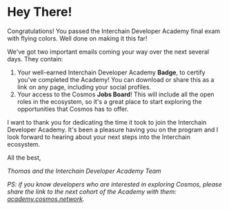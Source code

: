 # Hey There!

Congratulations! You passed the Interchain Developer Academy final exam with flying colors. Well done on making it this far!

We've got two important emails coming your way over the next several days. They contain:

1. Your well-earned Interchain Developer Academy **Badge**, to certify you've completed the Academy! You can download or share this as a link on any page, including your social profiles.
2. Your access to the Cosmos **Jobs Board**! This will include all the open roles in the ecosystem, so it's a great place to start exploring the opportunities that Cosmos has to offer.

I want to thank you for dedicating the time it took to join the Interchain Developer Academy. It's been a pleasure having you on the program and I look forward to hearing about your next steps into the Interchain ecosystem.

All the best,

_Thomas and the Interchain Developer Academy Team_

_PS: if you know developers who are interested in exploring Cosmos, please share the link to the next cohort of the Academy with them: [academy.cosmos.network](https://academy.cosmos.network/)._

